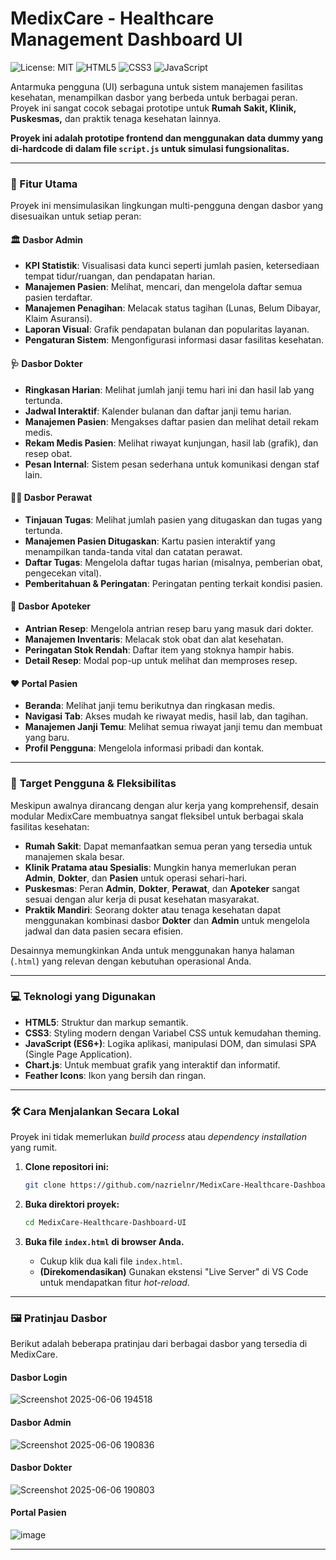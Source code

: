 # MedixCare - Healthcare Management Dashboard UI

![License: MIT](https://img.shields.io/badge/License-MIT-blue.svg)
![HTML5](https://img.shields.io/badge/HTML5-E34F26?style=for-the-badge&logo=html5&logoColor=white)
![CSS3](https://img.shields.io/badge/CSS3-1572B6?style=for-the-badge&logo=css3&logoColor=white)
![JavaScript](https://img.shields.io/badge/JavaScript-F7DF1E?style=for-the-badge&logo=javascript&logoColor=black)

Antarmuka pengguna (UI) serbaguna untuk sistem manajemen fasilitas kesehatan, menampilkan dasbor yang berbeda untuk berbagai peran. Proyek ini sangat cocok sebagai prototipe untuk **Rumah Sakit, Klinik, Puskesmas,** dan praktik tenaga kesehatan lainnya.

**Proyek ini adalah prototipe frontend dan menggunakan data dummy yang di-hardcode di dalam file `script.js` untuk simulasi fungsionalitas.**

---

### 🚀 Fitur Utama

Proyek ini mensimulasikan lingkungan multi-pengguna dengan dasbor yang disesuaikan untuk setiap peran:

#### 🏛️ Dasbor Admin
- **KPI Statistik**: Visualisasi data kunci seperti jumlah pasien, ketersediaan tempat tidur/ruangan, dan pendapatan harian.
- **Manajemen Pasien**: Melihat, mencari, dan mengelola daftar semua pasien terdaftar.
- **Manajemen Penagihan**: Melacak status tagihan (Lunas, Belum Dibayar, Klaim Asuransi).
- **Laporan Visual**: Grafik pendapatan bulanan dan popularitas layanan.
- **Pengaturan Sistem**: Mengonfigurasi informasi dasar fasilitas kesehatan.

#### 🩺 Dasbor Dokter
- **Ringkasan Harian**: Melihat jumlah janji temu hari ini dan hasil lab yang tertunda.
- **Jadwal Interaktif**: Kalender bulanan dan daftar janji temu harian.
- **Manajemen Pasien**: Mengakses daftar pasien dan melihat detail rekam medis.
- **Rekam Medis Pasien**: Melihat riwayat kunjungan, hasil lab (grafik), dan resep obat.
- **Pesan Internal**: Sistem pesan sederhana untuk komunikasi dengan staf lain.

#### 👩‍⚕️ Dasbor Perawat
- **Tinjauan Tugas**: Melihat jumlah pasien yang ditugaskan dan tugas yang tertunda.
- **Manajemen Pasien Ditugaskan**: Kartu pasien interaktif yang menampilkan tanda-tanda vital dan catatan perawat.
- **Daftar Tugas**: Mengelola daftar tugas harian (misalnya, pemberian obat, pengecekan vital).
- **Pemberitahuan & Peringatan**: Peringatan penting terkait kondisi pasien.

#### 💊 Dasbor Apoteker
- **Antrian Resep**: Mengelola antrian resep baru yang masuk dari dokter.
- **Manajemen Inventaris**: Melacak stok obat dan alat kesehatan.
- **Peringatan Stok Rendah**: Daftar item yang stoknya hampir habis.
- **Detail Resep**: Modal pop-up untuk melihat dan memproses resep.

#### ❤️ Portal Pasien
- **Beranda**: Melihat janji temu berikutnya dan ringkasan medis.
- **Navigasi Tab**: Akses mudah ke riwayat medis, hasil lab, dan tagihan.
- **Manajemen Janji Temu**: Melihat semua riwayat janji temu dan membuat yang baru.
- **Profil Pengguna**: Mengelola informasi pribadi dan kontak.

---

### 🎯 **Target Pengguna & Fleksibilitas**

Meskipun awalnya dirancang dengan alur kerja yang komprehensif, desain modular MedixCare membuatnya sangat fleksibel untuk berbagai skala fasilitas kesehatan:

-   **Rumah Sakit**: Dapat memanfaatkan semua peran yang tersedia untuk manajemen skala besar.
-   **Klinik Pratama atau Spesialis**: Mungkin hanya memerlukan peran **Admin**, **Dokter**, dan **Pasien** untuk operasi sehari-hari.
-   **Puskesmas**: Peran **Admin**, **Dokter**, **Perawat**, dan **Apoteker** sangat sesuai dengan alur kerja di pusat kesehatan masyarakat.
-   **Praktik Mandiri**: Seorang dokter atau tenaga kesehatan dapat menggunakan kombinasi dasbor **Dokter** dan **Admin** untuk mengelola jadwal dan data pasien secara efisien.

Desainnya memungkinkan Anda untuk menggunakan hanya halaman (`.html`) yang relevan dengan kebutuhan operasional Anda.

---

### 💻 Teknologi yang Digunakan

- **HTML5**: Struktur dan markup semantik.
- **CSS3**: Styling modern dengan Variabel CSS untuk kemudahan theming.
- **JavaScript (ES6+)**: Logika aplikasi, manipulasi DOM, dan simulasi SPA (Single Page Application).
- **Chart.js**: Untuk membuat grafik yang interaktif dan informatif.
- **Feather Icons**: Ikon yang bersih dan ringan.

---

### 🛠️ Cara Menjalankan Secara Lokal

Proyek ini tidak memerlukan *build process* atau *dependency installation* yang rumit.

1.  **Clone repositori ini:**
    ```bash
    git clone https://github.com/nazrielnr/MedixCare-Healthcare-Dashboard-UI.git
    ```

2.  **Buka direktori proyek:**
    ```bash
    cd MedixCare-Healthcare-Dashboard-UI
    ```

3.  **Buka file `index.html` di browser Anda.**
    - Cukup klik dua kali file `index.html`.
    - **(Direkomendasikan)** Gunakan ekstensi "Live Server" di VS Code untuk mendapatkan fitur *hot-reload*.

---

### 🖼️ Pratinjau Dasbor

Berikut adalah beberapa pratinjau dari berbagai dasbor yang tersedia di MedixCare.

#### Dasbor Login
![Screenshot 2025-06-06 194518](https://github.com/user-attachments/assets/c32af43a-1ccc-4425-ba18-4d6f9f30329f)

#### Dasbor Admin
![Screenshot 2025-06-06 190836](https://github.com/user-attachments/assets/d46ecec3-76ae-4a3a-86f8-879ff3ea4f2a)

#### Dasbor Dokter
![Screenshot 2025-06-06 190803](https://github.com/user-attachments/assets/82c80e57-a2d6-4f94-948e-8ca4e6ea88f7)

#### Portal Pasien
![image](https://github.com/user-attachments/assets/10df139f-299d-4b55-bc18-5683e145f631)

---

